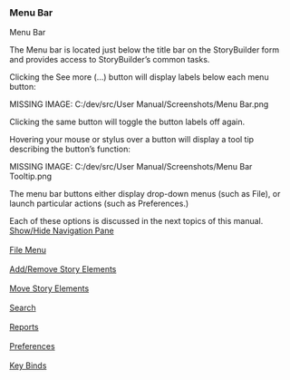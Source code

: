 ### Menu Bar ###
Menu Bar <br/>

The Menu bar is located just below the title bar on the StoryBuilder form and provides access to StoryBuilder’s common tasks. <br/>

Clicking the See more (...) button will display labels below each menu button: <br/>

MISSING IMAGE: C:/dev/src/User Manual/Screenshots/Menu Bar.png <br/>

Clicking the same button will toggle the button labels off again. <br/>

Hovering your mouse or stylus over a button will display a tool tip describing the button’s function: <br/>

MISSING IMAGE: C:/dev/src/User Manual/Screenshots/Menu Bar Tooltip.png <br/>


The menu bar buttons either display drop-down menus (such as File), or launch particular actions (such as Preferences.) <br/>

Each of these options is discussed in the next topics of this manual.   <br/>
[Show/Hide Navigation Pane](Show_Hide_Navigation_Pane.md) <br/><br/>
[File Menu](File_Menu.md) <br/><br/>
[Add/Remove Story Elements](Add_Remove_Story_Elements.md) <br/><br/>
[Move Story Elements](Move_Story_Elements.md) <br/><br/>
[Search](Search.md) <br/><br/>
[Reports](Reports.md) <br/><br/>
[Preferences](Preferences.md) <br/><br/>
[Key Binds](Key_Binds.md) <br/><br/>
